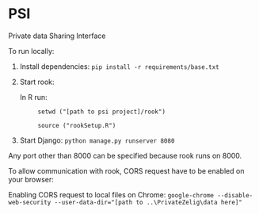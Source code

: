 # PSI
Private data Sharing Interface

To run locally:

1. Install dependencies: `pip install -r requirements/base.txt`

2. Start rook:

      In R run: 

            setwd ("[path to psi project]/rook")

            source ("rookSetup.R")

3. Start Django: `python manage.py runserver 8080`

Any port other than 8000 can be specified because rook runs on 8000. 

To allow communication with rook, CORS request have to be enabled on your browser:

Enabling CORS request to local files on Chrome:
`google-chrome --disable-web-security --user-data-dir="[path to ..\PrivateZelig\data here]"`

